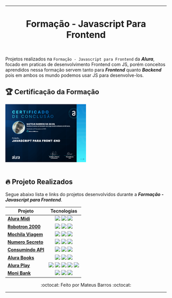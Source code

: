 ***
<div align="center">
   <h1>Formação - Javascript Para Frontend</h1>
</div>


</br>

Projetos realizados na ```Formação - Javascript para Frontend``` da ***Alura***, focado em praticas de desenvolvimento Frontend com JS, porém conceitos 
aprendidos nessa formação servem tanto para ***Frontend*** quanto ***Backend*** pois em ambos os mundo podemos usar JS para desenvolve-los.

## 🏆 Certificação da Formação

<div align="left">
  <img src="./01%20-%20Alura%20Midi/assets/certificado.png" width="50%">
</div>

</br>

## 🔥 Projeto Realizados

Segue abaixo lista e links do projetos desenvolvidos durante a ***Formação - Javascript para Frontend***.

| Projeto | Tecnologias |
| --- | --- |
|**[Alura Midi](../JS%20Para%20Frontend/01%20-%20Alura%20Midi)**|<div align="center"><img src="https://cdn.jsdelivr.net/gh/devicons/devicon/icons/html5/html5-original.svg" width="25"/> <img src="https://cdn.jsdelivr.net/gh/devicons/devicon/icons/css3/css3-original.svg" width="25"/> <img src="https://cdn.jsdelivr.net/gh/devicons/devicon/icons/javascript/javascript-original.svg" width="25"/></div>|
**[Robotron 2000](../JS%20Para%20Frontend/02%20-%20Robotron%202000/)**|<div align="center"><img src="https://cdn.jsdelivr.net/gh/devicons/devicon/icons/html5/html5-original.svg" width="25"/> <img src="https://cdn.jsdelivr.net/gh/devicons/devicon/icons/css3/css3-original.svg" width="25"/> <img src="https://cdn.jsdelivr.net/gh/devicons/devicon/icons/javascript/javascript-original.svg" width="25"/></div>|
**[Mochila Viagem](../JS%20Para%20Frontend/03%20-%20Mochila%20Viagem/)**|<div align="center"><img src="https://cdn.jsdelivr.net/gh/devicons/devicon/icons/html5/html5-original.svg" width="25"/> <img src="https://cdn.jsdelivr.net/gh/devicons/devicon/icons/css3/css3-original.svg" width="25"/> <img src="https://cdn.jsdelivr.net/gh/devicons/devicon/icons/javascript/javascript-original.svg" width="25"/></div>|
**[Numero Secreto](../JS%20Para%20Frontend/04%20-%20Numero%20Secreto/)**|<div align="center"><img src="https://cdn.jsdelivr.net/gh/devicons/devicon/icons/html5/html5-original.svg" width="25"/> <img src="https://cdn.jsdelivr.net/gh/devicons/devicon/icons/css3/css3-original.svg" width="25"/> <img src="https://cdn.jsdelivr.net/gh/devicons/devicon/icons/javascript/javascript-original.svg" width="25"/></div>|
**[Consumindo API](../JS%20Para%20Frontend/05%20-%20Consumindo%20API/)**|<div align="center"><img src="https://cdn.jsdelivr.net/gh/devicons/devicon/icons/html5/html5-original.svg" width="25"/> <img src="https://cdn.jsdelivr.net/gh/devicons/devicon/icons/css3/css3-original.svg" width="25"/> <img src="https://cdn.jsdelivr.net/gh/devicons/devicon/icons/javascript/javascript-original.svg" width="25"/></div>|
**[Alura Books](../JS%20Para%20Frontend/06%20-%20Alura%20Books/)**|<div align="center"><img src="https://cdn.jsdelivr.net/gh/devicons/devicon/icons/html5/html5-original.svg" width="25"/> <img src="https://cdn.jsdelivr.net/gh/devicons/devicon/icons/css3/css3-original.svg" width="25"/> <img src="https://cdn.jsdelivr.net/gh/devicons/devicon/icons/javascript/javascript-original.svg" width="25"/></div>|
**[Alura Play](../JS%20Para%20Frontend/07%20-%20Alura%20Play/)**|<div align="center"> <img src="https://cdn.jsdelivr.net/gh/devicons/devicon/icons/html5/html5-original.svg" width="25"/> <img src="https://cdn.jsdelivr.net/gh/devicons/devicon/icons/css3/css3-original.svg" width="25"/> <img src="https://cdn.jsdelivr.net/gh/devicons/devicon/icons/javascript/javascript-original.svg" width="25"/> <img src="https://cdn.jsdelivr.net/gh/devicons/devicon/icons/nodejs/nodejs-original.svg" width="25"/> <img src="https://cdn.jsdelivr.net/gh/devicons/devicon/icons/npm/npm-original-wordmark.svg" width="25"/></div>|
**[Moni Bank](../JS%20Para%20Frontend/08%20-%20MoniBank/)**|<div align="center"><img src="https://cdn.jsdelivr.net/gh/devicons/devicon/icons/html5/html5-original.svg" width="25"/> <img src="https://cdn.jsdelivr.net/gh/devicons/devicon/icons/css3/css3-original.svg" width="25"/> <img src="https://cdn.jsdelivr.net/gh/devicons/devicon/icons/javascript/javascript-original.svg" width="25"/></div>|

<div align="center">
   :octocat: Feito por Mateus Barros :octocat:
</div>

***